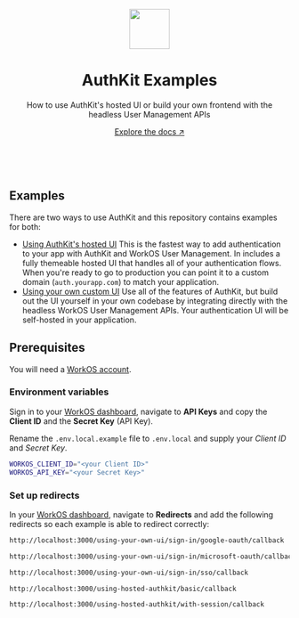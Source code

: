 <p align="center">
    <img src="https://github.com/workos/authkit-examples/assets/896475/c11765ce-cf6c-4157-87fd-c7776b509657" width="72" height="72" />
    <h1 align="center">AuthKit Examples</h1>
    <p align="center">How to use AuthKit's hosted UI or build your own frontend with the headless User Management APIs</p>
    <p align="center"><a href="https://workos.com/docs/user-management">Explore the docs ↗</a></strong></p>
    <br><br><br>
</p>

## Examples

There are two ways to use AuthKit and this repository contains examples for both:

- [Using AuthKit's hosted UI](./src/app/using-hosted-authkit)
  This is the fastest way to add authentication to your app with AuthKit and WorkOS User Management. In includes a fully themeable hosted UI that handles all of your authentication flows. When you're ready to go to production you can point it to a custom domain (`auth.yourapp.com`) to match your application.
- [Using your own custom UI](./src/app/using-your-own-ui)
  Use all of the features of AuthKit, but build out the UI yourself in your own codebase by integrating directly with the headless WorkOS User Management APIs. Your authentication UI will be self-hosted in your application.

## Prerequisites

You will need a [WorkOS account](https://dashboard.workos.com/signup).

### Environment variables

Sign in to your [WorkOS dashboard](https://dashboard.workos.com), navigate to **API Keys** and copy the **Client ID** and the **Secret Key** (API Key).

Rename the `.env.local.example` file to `.env.local` and supply your _Client ID_ and _Secret Key_.

```bash
WORKOS_CLIENT_ID="<your Client ID>"
WORKOS_API_KEY="<your Secret Key>"
```

### Set up redirects

In your [WorkOS dashboard](https://dashboard.workos.com), navigate to **Redirects** and add the following redirects so each example is able to redirect correctly:

```bash
http://localhost:3000/using-your-own-ui/sign-in/google-oauth/callback
```

```bash
http://localhost:3000/using-your-own-ui/sign-in/microsoft-oauth/callback
```

```bash
http://localhost:3000/using-your-own-ui/sign-in/sso/callback
```

```bash
http://localhost:3000/using-hosted-authkit/basic/callback
```

```bash
http://localhost:3000/using-hosted-authkit/with-session/callback
```
